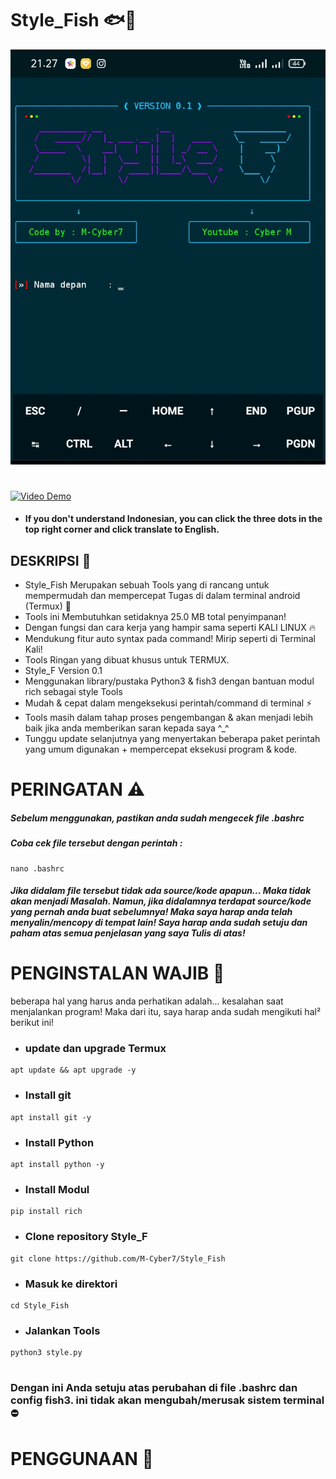 # Style_Fish 🐟🐠
![Tampilan](Data/Tampilan1.jpg)
#
[![Video Demo](https://img.youtube.com/vi/dQw4w9WgXcQ/0.jpg)](https://www.youtube.com/watch?v=dQw4w9WgXcQ)
* #### If you don't understand Indonesian, you can click the three dots in the top right corner and click translate to English.
## DESKRIPSI 🎯
* Style_Fish Merupakan sebuah Tools yang di rancang untuk mempermudah dan mempercepat Tugas di dalam terminal android (Termux) 🔵
* Tools ini Membutuhkan setidaknya 25.0 MB total penyimpanan!
* Dengan fungsi dan cara kerja yang hampir sama seperti KALI LINUX 🔥
* Mendukung fitur auto syntax pada command! Mirip seperti di Terminal Kali!
* Tools Ringan yang dibuat khusus untuk TERMUX.
* Style_F Version 0.1
* Menggunakan library/pustaka Python3 & fish3 dengan bantuan modul rich sebagai style Tools
* Mudah & cepat dalam mengeksekusi perintah/command di terminal ⚡
* Tools masih dalam tahap proses pengembangan & akan menjadi lebih baik jika anda memberikan saran kepada saya ^_^
* Tunggu update selanjutnya yang menyertakan beberapa paket perintah yang umum digunakan + mempercepat eksekusi program & kode.
# PERINGATAN ⚠️
##### Sebelum menggunakan, pastikan anda sudah mengecek file .bashrc 
##### Coba cek file tersebut dengan perintah :
```
nano .bashrc
```
##### Jika didalam file tersebut tidak ada source/kode apapun... Maka tidak akan menjadi Masalah. Namun, jika didalamnya terdapat source/kode yang pernah anda buat sebelumnya! Maka saya harap anda telah menyalin/mencopy di tempat lain! Saya harap anda sudah setuju dan paham atas semua penjelasan yang saya Tulis di atas!



# PENGINSTALAN WAJIB 🚀
beberapa hal yang harus anda perhatikan adalah... kesalahan saat menjalankan program!
Maka dari itu, saya harap anda sudah mengikuti hal² berikut ini!

* ### update dan upgrade Termux
```
apt update && apt upgrade -y
```
* ### Install git
```
apt install git -y
```
* ### Install Python
```
apt install python -y
```
* ### Install Modul
```
pip install rich
```
* ### Clone repository Style_F
```
git clone https://github.com/M-Cyber7/Style_Fish
```
* ### Masuk ke direktori
```
cd Style_Fish
```
* ### Jalankan Tools
```
python3 style.py
```
#
#
### Dengan ini Anda setuju atas perubahan di file .bashrc dan config fish3. ini tidak akan mengubah/merusak sistem terminal ⛔

# PENGGUNAAN 🎯
